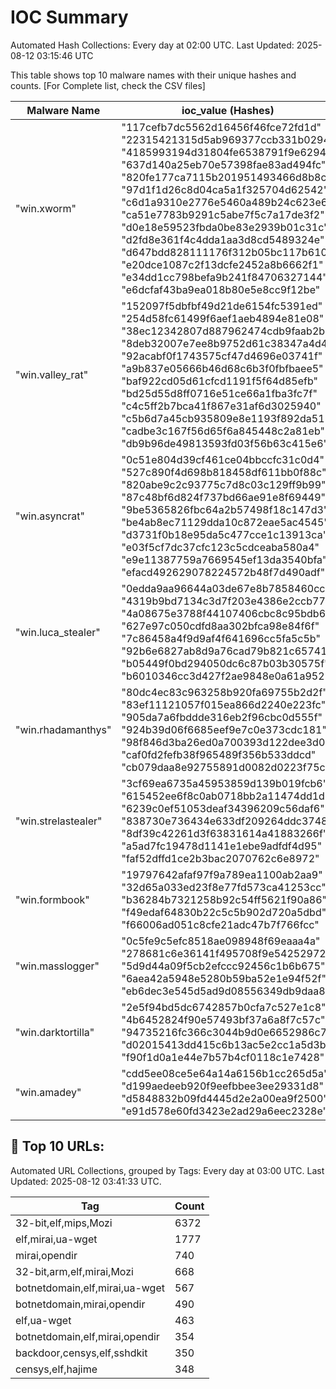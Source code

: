 # IOC Summary

Automated Hash Collections: Every day at 02:00 UTC. Last Updated: 2025-08-12 03:15:46 UTC

This table shows top 10 malware names with their unique hashes and counts. [For Complete list, check the CSV files]

| Malware Name | ioc_value (Hashes) | Count |
|--------------|--------------------|-------|
|  "win.xworm" |  "117cefb7dc5562d16456f46fce72fd1d"<br> "22315421315d5ab969377ccb331b0294"<br> "4185993194d31804fe6538791f9e6294"<br> "637d140a25eb70e57398fae83ad494fc"<br> "820fe177ca7115b201951493466d8b8c"<br> "97d1f1d26c8d04ca5a1f325704d62542"<br> "c6d1a9310e2776e5460a489b24c623e6"<br> "ca51e7783b9291c5abe7f5c7a17de3f2"<br> "d0e18e59523fbda0be83e2939b01c31c"<br> "d2fd8e361f4c4dda1aa3d8cd5489324e"<br> "d647bdd828111176f312b05bc117b610"<br> "e20dce1087c2f13dcfe2452a8b6662f1"<br> "e34dd1cc798befa9b241f84706327144"<br> "e6dcfaf43ba9ea018b80e5e8cc9f12be" | 14 |
|  "win.valley_rat" |  "152097f5dbfbf49d21de6154fc5391ed"<br> "254d58fc61499f6aef1aeb4894e81e08"<br> "38ec12342807d887962474cdb9faab2b"<br> "8deb32007e7ee8b9752d61c38347a4d4"<br> "92acabf0f1743575cf47d4696e03741f"<br> "a9b837e05666b46d68c6b3f0fbfbaee5"<br> "baf922cd05d61cfcd1191f5f64d85efb"<br> "bd25d55d8ff0716e51ce66a1fba3fc7f"<br> "c4c5ff2b7bca41f867e31af6d3025940"<br> "c5b6d7a45cb935809e8e1193f892da51"<br> "cadbe3c167f56d65f6a845448c2a81eb"<br> "db9b96de49813593fd03f56b63c415e6" | 12 |
|  "win.asyncrat" |  "0c51e804d39cf461ce04bbccfc31c0d4"<br> "527c890f4d698b818458df611bb0f88c"<br> "820abe9c2c93775c7d8c03c129ff9b99"<br> "87c48bf6d824f737bd66ae91e8f69449"<br> "9be5365826fbc64a2b57498f18c147d3"<br> "be4ab8ec71129dda10c872eae5ac4545"<br> "d3731f0b18e95da5c477cce1c13913ca"<br> "e03f5cf7dc37cfc123c5cdceaba580a4"<br> "e9e11387759a7669545ef13da3540bfa"<br> "efacd492629078224572b48f7d490adf" | 10 |
|  "win.luca_stealer" |  "0edda9aa96644a03de67e8b7858460cc"<br> "4319b9bd7134c3d7f203e4386e2ccb77"<br> "4a08675e3788f44107406cbc8c95bdb6"<br> "627e97c050cdfd8aa302bfca98e84f6f"<br> "7c86458a4f9d9af4f641696cc5fa5c5b"<br> "92b6e6827ab8d9a76cad79b821c65741"<br> "b05449f0bd294050dc6c87b03b30575f"<br> "b6010346cc3d427f2ae9848e0a61a952" | 8 |
|  "win.rhadamanthys" |  "80dc4ec83c963258b920fa69755b2d2f"<br> "83ef11121057f015ea866d2240e223fc"<br> "905da7a6fbddde316eb2f96cbc0d555f"<br> "924b39d06f6685eef9e7c0e373cdc181"<br> "98f846d3ba26ed0a700393d122dee3d0"<br> "caf0fd2fefb38f965489f356b533ddcd"<br> "cb079daa8e92755891d0082d0223f75c" | 7 |
|  "win.strelastealer" |  "3cf69ea6735a45953859d139b019fcb6"<br> "615452ee6f8c0ab0718bb2a11474dd1d"<br> "6239c0ef51053deaf34396209c56daf6"<br> "838730e736434e633df209264ddc3748"<br> "8df39c42261d3f63831614a41883266f"<br> "a5ad7fc19478d1141e1ebe9adfdf4d95"<br> "faf52dffd1ce2b3bac2070762c6e8972" | 7 |
|  "win.formbook" |  "19797642afaf97f9a789ea1100ab2aa9"<br> "32d65a033ed23f8e77fd573ca41253cc"<br> "b36284b7321258b92c54ff5621f90a86"<br> "f49edaf64830b22c5c5b902d720a5dbd"<br> "f66006ad051c8cfe21adc47b7f766fcc" | 5 |
|  "win.masslogger" |  "0c5fe9c5efc8518ae098948f69eaaa4a"<br> "278681c6e36141f495708f9e54252972"<br> "5d9d44a09f5cb2efccc92456c1b6b675"<br> "6aea42a5948e5280b59ba52e1e94f52f"<br> "eb6dec3e545d5ad9d08556349db9daa8" | 5 |
|  "win.darktortilla" |  "2e5f94bd5dc6742857b0cfa7c527e1c8"<br> "4b6452824f90e57493bf37a6a8f7c57c"<br> "94735216fc366c3044b9d0e6652986c7"<br> "d02015413dd415c6b13ac5e2cc1a5d3b"<br> "f90f1d0a1e44e7b57b4cf0118c1e7428" | 5 |
|  "win.amadey" |  "cdd5ee08ce5e64a14a6156b1cc265d5a"<br> "d199aedeeb920f9eefbbee3ee29331d8"<br> "d5848832b09fd4445d2e2a00ea9f2500"<br> "e91d578e60fd3423e2ad29a6eec2328e" | 4 |

<!-- url_summary_start -->
## 🔗 Top 10 URLs:

Automated URL Collections, grouped by Tags: Every day at 03:00 UTC. Last Updated: 2025-08-12 03:41:33 UTC.

| Tag | Count |
|-----|-------|
| 32-bit,elf,mips,Mozi | 6372 |
| elf,mirai,ua-wget | 1777 |
| mirai,opendir | 740 |
| 32-bit,arm,elf,mirai,Mozi | 668 |
| botnetdomain,elf,mirai,ua-wget | 567 |
| botnetdomain,mirai,opendir | 490 |
| elf,ua-wget | 463 |
| botnetdomain,elf,mirai,opendir | 354 |
| backdoor,censys,elf,sshdkit | 350 |
| censys,elf,hajime | 348 |
<!-- url_summary_end -->
